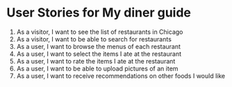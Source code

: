 # User Stories for My diner guide

1. As a visitor, I want to see the list of restaurants in Chicago
2. As a visitor, I want to be able to search for restaurants
3. As a user, I want to browse the menus of each restaurant
5. As a user, I want to select the items I ate at the restaurant
7. As a user, I want to rate the items I ate at the restaurant
8. As a user, I want to be able to upload pictures of an item
9. As a user, I want to receive recommendations on other foods I would like
 

